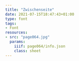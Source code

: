 ```yaml
---
title: "Zwischenseite"
date: 2021-07-15T18:47:43+01:00
type: font
tags:
- Font
resources:
- src: "page064.jpg"
  params:
    iiif: page064/info.json
    class: sheet
---
```

